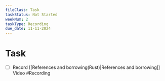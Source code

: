 ```yaml
---
fileClass: Task
taskStatus: Not Started
weekNum: 2
taskType: Recording
due_date: 11-11-2024
---
```



# Task

- [ ] Record [[References and borrowing(Rust)|References and borrowing]] Video #Recording